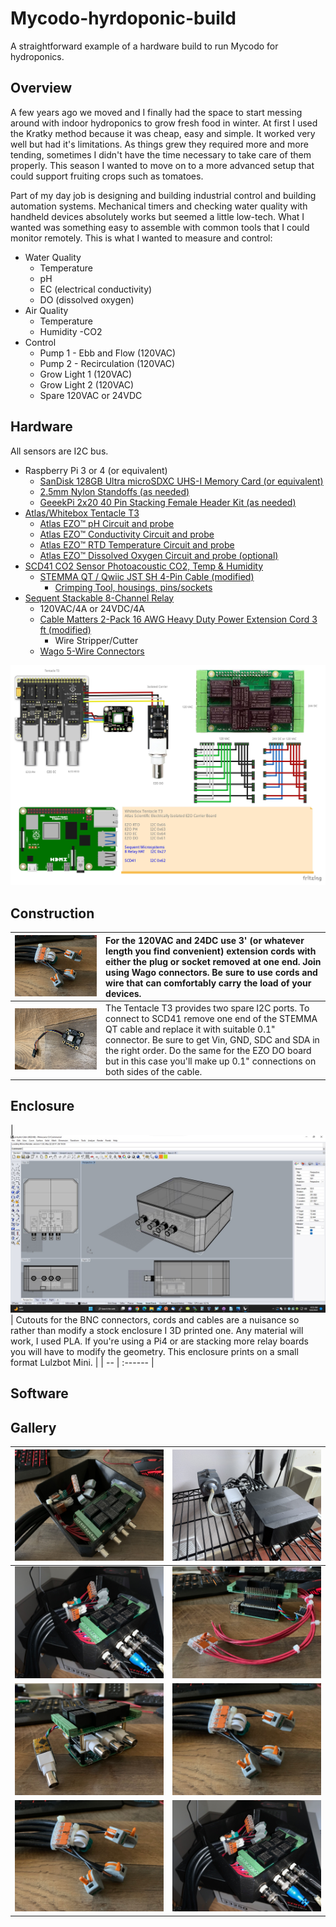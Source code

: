 # Mycodo-hyrdoponic-build
A straightforward example of a hardware build to run Mycodo for hydroponics.

## Overview
A few years ago we moved and I finally had the space to start messing around with indoor hydroponics to grow fresh food in winter. At first I used the Kratky method because it was cheap, easy and simple. It worked very well but had it's limitations. As things grew they required more and more tending, sometimes I didn't have the time necessary to take care of them properly. This season I wanted to move on to a more advanced setup that could support fruiting crops such as tomatoes.

Part of my day job is designing and building industrial control and building automation systems. Mechanical timers and checking water quality with handheld devices absolutely works but seemed a little low-tech. What I wanted was something easy to assemble with common tools that I could monitor remotely. This is what I wanted to measure and control:

- Water Quality
  - Temperature
  - pH
  - EC (electrical conductivity)
  - DO (dissolved oxygen)
- Air Quality
  - Temperature
  - Humidity
  -CO2
- Control
  - Pump 1 - Ebb and Flow (120VAC)
  - Pump 2 - Recirculation (120VAC)
  - Grow Light 1 (120VAC)
  - Grow Light 2 (120VAC)
  - Spare 120VAC or 24VDC

## Hardware
All sensors are I2C bus.
- Raspberry Pi 3 or 4 (or equivalent)
  - [SanDisk 128GB Ultra microSDXC UHS-I Memory Card (or equivalent)](https://smile.amazon.com/gp/product/B08GYKNCCP/ref=ppx_yo_dt_b_asin_title_o04_s00?ie=UTF8&psc=1)
  - [2.5mm Nylon Standoffs (as needed)](https://smile.amazon.com/Generic-Spacer-Assorted-Raspberry-Pi-Standoff/dp/B014J1ZLD6/ref=sr_1_5?crid=3M7GM3E3F7HYO&keywords=2.5+mm+nylon+standoff&qid=1667400137&qu=eyJxc2MiOiIwLjAwIiwicXNhIjoiMC4wMCIsInFzcCI6IjAuMDAifQ%3D%3D&sprefix=2.5+mm+nylon+standoff%2Caps%2C80&sr=8-5)
  - [GeeekPi 2x20 40 Pin Stacking Female Header Kit (as needed)](https://smile.amazon.com/dp/B08GC18NMK?psc=1&ref=ppx_yo2ov_dt_b_product_details)
- [Atlas/Whitebox Tentacle T3](https://atlas-scientific.com/electrical-isolation/whitebox-t3/)
  - [Atlas EZO™ pH Circuit and probe](https://atlas-scientific.com/embedded-solutions/ezo-ph-circuit)
  - [Atlas EZO™ Conductivity Circuit and probe](https://atlas-scientific.com/embedded-solutions/ezo-conductivity-circuit)
  - [Atlas EZO™ RTD Temperature Circuit and probe](https://atlas-scientific.com/embedded-solutions/ezo-rtd-temperature-circuit)
  - [Atlas EZO™ Dissolved Oxygen Circuit and probe (optional)](https://atlas-scientific.com/embedded-solutions/ezo-dissolved-oxygen-circuit/)
- [SCD41 CO2 Sensor Photoacoustic CO2, Temp & Humidity](http://adafru.it/5190)
  - [STEMMA QT / Qwiic JST SH 4-Pin Cable (modified)](https://www.adafruit.com/product/4399)
    - [Crimping Tool, housings, pins/sockets](https://www.pololu.com/product/1928)
- [Sequent Stackable 8-Channel Relay](https://smile.amazon.com/dp/B07KRKS67G?psc=1&ref=ppx_yo2ov_dt_b_product_details)
  - 120VAC/4A or 24VDC/4A 
  - [Cable Matters 2-Pack 16 AWG Heavy Duty Power Extension Cord 3 ft (modified)](https://smile.amazon.com/gp/product/B0153T1KNS/ref=ppx_yo_dt_b_asin_title_o01_s01?ie=UTF8&psc=1)
    - Wire Stripper/Cutter
  - [Wago 5-Wire Connectors](https://www.adafruit.com/product/874)

![9](schematic/pi-hydro2_bb.jpg)

## Construction
| ![7](image/IMG_5568.jpg) | For the 120VAC and 24DC use 3' (or whatever length you find convenient) extension cords with either the plug or socket removed at one end. Join using Wago connectors. Be sure to use cords and wire that can comfortably carry the load of your devices. |
| -- | :------ |
| ![7](image/IMG_5910.jpg) | The Tentacle T3 provides two spare I2C ports. To connect to SCD41 remove one end of the STEMMA QT cable and replace it with suitable 0.1" connector. Be sure to get Vin, GND, SDC and SDA in the right order. Do the same for the EZO DO board but in this case you'll make up 0.1" connections on both sides of the cable. |

## Enclosure
| ![7](enclosure/enclosure.jpg) | Cutouts for the BNC connectors, cords and cables are a nuisance so rather than modify a stock enclosure I 3D printed one.  Any material will work, I used PLA. 
If you're using a Pi4 or are stacking more relay boards you will have to modify the geometry. This enclosure prints on a small format Lulzbot Mini. |
| -- | :------ |

## Software

## Gallery
| ![1](image/IMG_5570.jpg) |  ![2](image/IMG_5677.jpg) |
| --- | --- |
| ![5](image/IMG_5571.jpg) | ![6](image/IMG_5567.jpg) |
| ![3](image/IMG_5566.jpg) | ![4](image/IMG_5568.jpg) |
| ![7](image/IMG_5568.jpg) | ![8](image/IMG_5571.jpg) |


